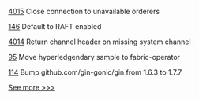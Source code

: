 
[4015](https://github.com/hyperledger/fabric/pull/4015) Close connection to unavailable orderers

[146](https://github.com/hyperledger-labs/microfab/pull/146) Default to RAFT enabled

[4014](https://github.com/hyperledger/fabric/pull/4014) Return channel header on missing system channel

[95](https://github.com/hyperledger-labs/fabric-operator/pull/95) Move hyperledgendary sample to fabric-operator

[114](https://github.com/hyperledger-labs/fabex/pull/114) Bump github.com/gin-gonic/gin from 1.6.3 to 1.7.7


[See more >>>](https://start-here.hyperledger.org/pull-requests)
